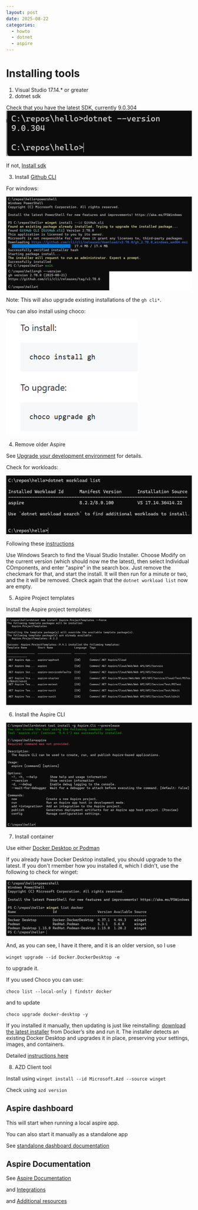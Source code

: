 ```yaml
---
layout: post
date: 2025-08-22
categories:
  - howto
  - dotnet
  - aspire
---
```


# Installing tools

1. Visual Studio 17.14.* or greater
2. dotnet sdk

Check that you have the latest SDK, currently 9.0.304
![alt text](./dotnet_version.png)

If not, [Install sdk](https://dotnet.microsoft.com/en-us/download/dotnet)

3. Install [Github CLI](https://github.com/cli/cli?tab=readme-ov-file#installation)

For windows:

![alt text](./github_cli.png)

Note:  This will also upgrade existing installations of the `gh cli*`.

You can also install using choco:

![alt text](./githubcli_choco.png)

4. Remove older Aspire

See [Upgrade your development environment](https://learn.microsoft.com/en-us/dotnet/aspire/get-started/upgrade-to-aspire-9?pivots=vscode#upgrade-your-development-environment) for details.

Check for workloads:

![alt text](./check_workloads.png)

Following these [instructions](https://learn.microsoft.com/en-us/dotnet/aspire/get-started/upgrade-to-aspire-9?pivots=vscode#net-aspire-workload)

Use Windows Search to find the Visual Studio Installer. Choose Modify on the current version (which should now me the latest), then select Individual COmponents, and enter "aspire" in the search box. Just remove the checkmark for that, and start the install. It will then run for a minute or two, and the it will be removed.  Check again that the `dotnet workload list` now are empty.

5. Aspire Project templates

Install the Aspire project templates:

![alt text](./aspire_templates.png)

6. Install the Aspire CLI

![alt text](./aspire_cli.png)

7. Install container

Use either [Docker Desktop or Podman](https://learn.microsoft.com/en-us/dotnet/aspire/fundamentals/setup-tooling?tabs=windows&pivots=vscode#container-runtime)

If you already have Docker Desktop installed, you should upgrade to the latest.  If you don't rmember how you installed it, which I didn't, use the following to check for winget:

![alt text](./docker_install.png)

And, as you can see, I have it there, and it is an older version, so I use

`winget upgrade --id Docker.DockerDesktop -e`

to upgrade it.

If you used Choco you can use:

`choco list --local-only | findstr docker`

and to update

`choco upgrade docker-desktop -y`

If you installed it manually, then updating is just like reinstalling: [download the latest installer](https://www.docker.com/products/docker-desktop) from Docker’s site and run it. The installer detects an existing Docker Desktop and upgrades it in place, preserving your settings, images, and containers.

Detailed [instructions here]()

8. AZD Client tool

Install using `winget install --id Microsoft.Azd --source winget`

Check using `azd version`

## Aspire dashboard

This will start when running a local aspire app.

You can also start it manually as a standalone app

See [standalone dashboard documentation](https://learn.microsoft.com/en-us/dotnet/aspire/fundamentals/dashboard/standalone?tabs=bash)

## Aspire Documentation

See [Aspire Documentation](https://learn.microsoft.com/en-us/dotnet/aspire/)

and [Integrations](https://learn.microsoft.com/en-us/dotnet/aspire/fundamentals/integrations-overview?source=recommendations)

and [Additional resources](https://learn.microsoft.com/en-us/dotnet/aspire/fundamentals/setup-tooling?source=recommendations&tabs=windows&pivots=vscode#see-also)

